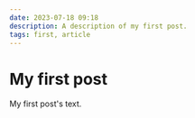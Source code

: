 ```yaml
---
date: 2023-07-18 09:18
description: A description of my first post.
tags: first, article
---
```

# My first post

My first post's text.